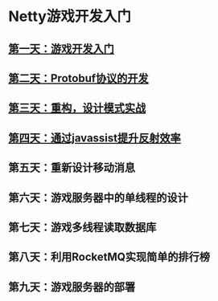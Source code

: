 # Netty游戏开发入门

## [第一天：游戏开发入门](https://github.com/sanzhixiong19860117/studyNetty/tree/master/day01)

## [第二天：Protobuf协议的开发](https://github.com/sanzhixiong19860117/studyNetty/tree/master/day02)

## [第三天：重构，设计模式实战](https://github.com/sanzhixiong19860117/studyNetty/tree/master/day03)

## [第四天：通过javassist提升反射效率](https://github.com/sanzhixiong19860117/studyNetty/tree/master/day04)

## 第五天：重新设计移动消息

## 第六天：游戏服务器中的单线程的设计

## 第七天：游戏多线程读取数据库

## 第八天：利用RocketMQ实现简单的排行榜

## 第九天：游戏服务器的部署

